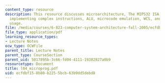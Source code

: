 ```yaml
---
content_type: resource
description: This resource discusses microarchitecture, The MIPS32 ISA, MIPS, ROM,
  implementing complex instructions, ALU, microcode emulation, WCS, and their modern
  usage.
file: /media/courses/6-823-computer-system-architecture-fall-2005/ecfdbf158b80b2255bcb63b9dd5debd8_l04_microprog.pdf
file_type: application/pdf
learning_resource_types:
- Lecture Notes
ocw_type: OCWFile
parent_title: Lecture Notes
parent_type: CourseSection
parent_uid: 5017895b-3c66-fd04-4111-19382827a0b9
resourcetype: Document
title: l04_microprog.pdf
uid: ecfdbf15-8b80-b225-5bcb-63b9dd5debd8
---
```


